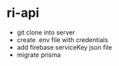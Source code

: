 # ri-api

- git clone into server
- create .env file with credentials
- add firebase serviceKey json file
- migrate prisma
